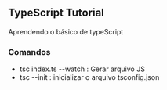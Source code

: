 ## TypeScript Tutorial

Aprendendo o básico de typeScript

### Comandos

- tsc index.ts --watch : Gerar arquivo JS
- tsc --init : inicializar o arquivo tsconfig.json
